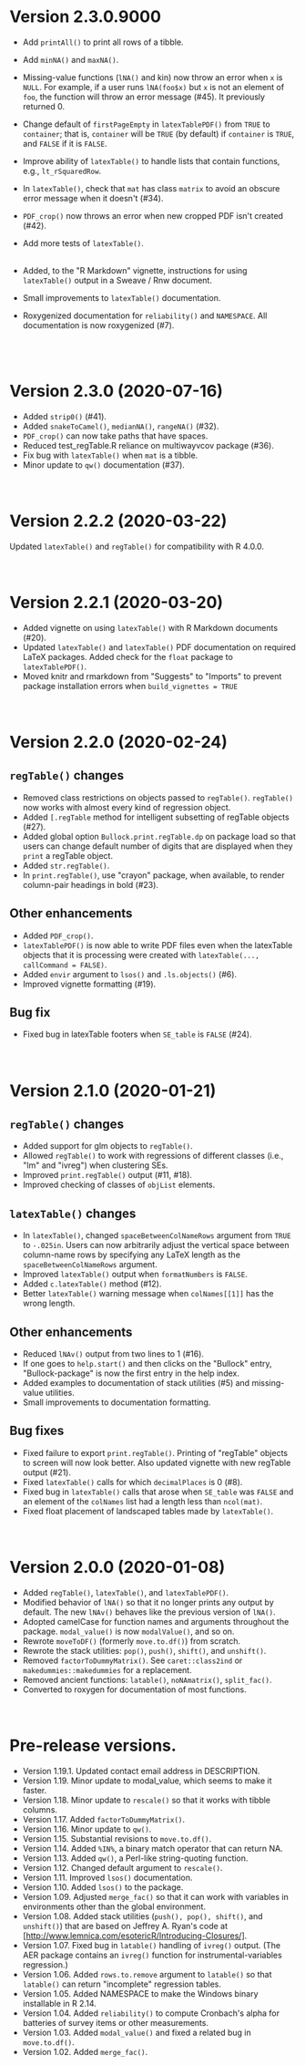 # Version 2.3.0.9000 
* Add `printAll()` to print all rows of a tibble.
* Add `minNA()` and `maxNA()`.
* Missing-value functions (`lNA()` and kin) now throw an error when `x` is
  `NULL`. For example, if a user runs `lNA(foo$x)` but `x` is not an element 
  of `foo`, the function will throw an error message (#45). It previously 
  returned 0.
* Change default of `firstPageEmpty` in `latexTablePDF()` from `TRUE` to 
  `container`; that is, `container` will be `TRUE` (by default) if 
  `container` is `TRUE`, and `FALSE` if it is `FALSE`.   
* Improve ability of `latexTable()` to handle lists that contain functions,
  e.g., `lt_rSquaredRow`.
* In `latexTable()`, check that `mat` has class `matrix` to avoid an 
  obscure error message when it doesn't (#34).
* `PDF_crop()` now throws an error when new cropped PDF isn't created (#42).  
* Add more tests of `latexTable()`.
&nbsp;  
&nbsp;  

* Added, to the "R Markdown" vignette, instructions for using `latexTable()` 
  output in a Sweave / Rnw document.
* Small improvements to `latexTable()` documentation.
* Roxygenized documentation for `reliability()` and `NAMESPACE`. All 
  documentation is now roxygenized (#7).  
&nbsp;  
&nbsp;  
&nbsp;  


# Version 2.3.0 (2020-07-16) 
* Added `strip0()` (#41).
* Added `snakeToCamel()`, `medianNA()`, `rangeNA()` (#32).
* `PDF_crop()` can now take paths that have spaces.
* Reduced test_regTable.R reliance on multiwayvcov package (#36).
* Fix bug with `latexTable()` when `mat` is a tibble.
* Minor update to `qw()` documentation (#37).
&nbsp;  
&nbsp;  
&nbsp;  


# Version 2.2.2 (2020-03-22)
Updated `latexTable()` and `regTable()` for compatibility with R 4.0.0.
&nbsp;  
&nbsp;  
&nbsp;  


# Version 2.2.1 (2020-03-20)
* Added vignette on using `latexTable()` with R Markdown documents
  (#20).
* Updated `latexTable()` and `latexTable()` PDF documentation on 
  required LaTeX packages. Added check for the `float` package to 
  `latexTablePDF()`.
* Moved knitr and rmarkdown from "Suggests" to "Imports" to prevent 
  package installation errors when `build_vignettes = TRUE`
&nbsp;  
&nbsp;  
&nbsp;  



# Version 2.2.0 (2020-02-24)

## `regTable()` changes
* Removed class restrictions on objects passed to `regTable()`. `regTable()`
  now works with almost every kind of regression object.
* Added `[.regTable` method for intelligent subsetting of regTable objects (#27).
* Added global option `Bullock.print.regTable.dp` on package load so that 
  users can change default number of digits that are displayed when they
  `print` a regTable object.
* Added `str.regTable()`.
* In `print.regTable()`, use "crayon" package, when available, to render 
  column-pair headings in bold (#23). 

## Other enhancements
* Added `PDF_crop()`.
* `latexTablePDF()` is now able to write PDF files even when the latexTable 
  objects that it is processing were created with 
  `latexTable(..., callCommand = FALSE)`.
* Added `envir` argument to `lsos()` and `.ls.objects()` (#6).
* Improved vignette formatting (#19).

## Bug fix
* Fixed bug in latexTable footers when `SE_table` is `FALSE` (#24).
&nbsp;  
&nbsp;  
&nbsp;  



# Version 2.1.0 (2020-01-21)

## `regTable()` changes
* Added support for glm objects to `regTable()`.  
* Allowed `regTable()` to work with regressions of different classes (i.e., 
  "lm" and "ivreg") when clustering SEs.
* Improved `print.regTable()` output (#11, #18).
* Improved checking of classes of `objList` elements.

## `latexTable()` changes
* In `latexTable()`, changed `spaceBetweenColNameRows` argument from `TRUE` 
  to `-.025in`. Users can now arbitrarily adjust the vertical space between
  column-name rows by specifying any LaTeX length as the 
  `spaceBetweenColNameRows` argument.   
* Improved `latexTable()` output when `formatNumbers` is `FALSE`.
* Added `c.latexTable()` method (#12).
* Better `latexTable()` warning message when `colNames[[1]]` has the wrong length.

## Other enhancements
* Reduced `lNAv()` output from two lines to 1 (#16).
* If one goes to `help.start()` and then clicks on the "Bullock" entry, 
  "Bullock-package" is now the first entry in the help index.
* Added examples to documentation of stack utilities (#5) and missing-value 
  utilities.
* Small improvements to documentation formatting.

## Bug fixes
* Fixed failure to export `print.regTable()`. Printing of "regTable" objects  
  to screen will now look better. Also updated vignette with new regTable output 
  (#21).
* Fixed `latexTable()` calls for which `decimalPlaces` is 0 (#8).
* Fixed bug in `latexTable()` calls that arose when `SE_table` was `FALSE` and
  an element of the `colNames` list had a length less than `ncol(mat)`.
* Fixed float placement of landscaped tables made by `latexTable()`.
&nbsp;  
&nbsp;  
&nbsp;  



# Version 2.0.0 (2020-01-08)
* Added `regTable()`, `latexTable()`, and `latexTablePDF()`.
* Modified behavior of `lNA()` so that it no longer prints any output by 
  default. The new `lNAv()` behaves like the previous version of `lNA()`.
* Adopted camelCase for function names and arguments throughout the package.
  `modal_value()` is now `modalValue()`, and so on.
* Rewrote `moveToDF()` (formerly `move.to.df()`) from scratch.
* Rewrote the stack utilities: `pop()`, `push()`, `shift()`, and `unshift()`. 
* Removed `factorToDummyMatrix()`. See `caret::class2ind` or 
  `makedummies::makedummies` for a replacement.
* Removed ancient functions: `latable()`, `noNAmatrix()`, `split_fac()`.
* Converted to roxygen for documentation of most functions.
&nbsp;  
&nbsp;  
&nbsp;  



# Pre-release versions.
* Version 1.19.1. Updated contact email address in DESCRIPTION.
* Version 1.19.  Minor update to modal_value, which seems to make it faster.
* Version 1.18.  Minor update to `rescale()` so that it works with tibble columns.
* Version 1.17.  Added `factorToDummyMatrix()`.
* Version 1.16.  Minor update to `qw()`.
* Version 1.15.  Substantial revisions to `move.to.df()`.
* Version 1.14.  Added `%IN%`, a binary match operator that can return NA.
* Version 1.13.  Added `qw()`, a Perl-like string-quoting function.
* Version 1.12.  Changed default argument to `rescale()`.
* Version 1.11.  Improved `lsos()` documentation.
* Version 1.10.  Added `lsos()` to the package.
* Version 1.09.  Adjusted `merge_fac()` so that it can work with variables in 
               environments other than the global environment. 
* Version 1.08.  Added stack utilities (`push(), pop(), shift()`, and `unshift()`) 
               that are based on Jeffrey A. Ryan's code at
               [http://www.lemnica.com/esotericR/Introducing-Closures/].
* Version 1.07.  Fixed bug in `latable()` handling of `ivreg()` output.  (The AER
               package contains an `ivreg()` function for instrumental-variables
               regression.)
* Version 1.06.  Added `rows.to.remove` argument to `latable()` so that 
               `latable()` can return "incomplete" regression tables.
* Version 1.05.  Added NAMESPACE to make the Windows binary installable in R 2.14.
* Version 1.04.  Added `reliability()` to compute Cronbach's alpha for batteries of survey items or other measurements.
* Version 1.03.  Added `modal_value()` and fixed a related bug in `move.to.df()`.
* Version 1.02.  Added `merge_fac()`.
